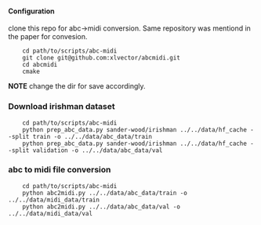 #### Configuration
clone this repo for abc->midi conversion. Same repository was mentiond in the paper for convesion.
```
    cd path/to/scripts/abc-midi
    git clone git@github.com:xlvector/abcmidi.git
    cd abcmidi
    cmake
```

**NOTE** change the dir for save accordingly.
### Download irishman dataset
```
    cd path/to/scripts/abc-midi
    python prep_abc_data.py sander-wood/irishman ../../data/hf_cache --split train -o ../../data/abc_data/train
    python prep_abc_data.py sander-wood/irishman ../../data/hf_cache --split validation -o ../../data/abc_data/val
```
### abc to midi file conversion
```
    cd path/to/scripts/abc-midi
    python abc2midi.py ../../data/abc_data/train -o ../../data/midi_data/train
    python abc2midi.py ../../data/abc_data/val -o ../../data/midi_data/val
```
